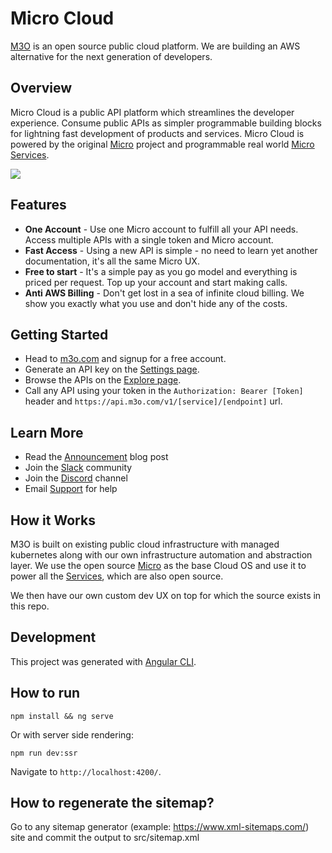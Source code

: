 # Micro Cloud

[M3O](https://m3o.com) is an open source public cloud platform. We are building an AWS alternative for the next generation of developers.

## Overview

Micro Cloud is a public API platform which streamlines the developer experience. Consume public APIs as simpler programmable building blocks for lightning fast development of products and services. Micro Cloud is powered by the original [Micro](https://github.com/micro/micro) project and programmable real world [Micro Services](https://github.com/micro/services).

<a href="https://m3o.com"><img src="https://cdn.m3ocontent.com/micro/images/micro/3db66283-55b5-4e6e-9c83-de9e53959db0/800cad11-91b0-4664-bcac-aa91b2ce92f4.png" /></a>

## Features

- **One Account** - Use one Micro account to fulfill all your API needs. Access multiple APIs with a single token and Micro account.
- **Fast Access** - Using a new API is simple - no need to learn yet another documentation, it's all the same Micro UX.
- **Free to start** - It's a simple pay as you go model and everything is priced per request. Top up your account and start making calls.
- **Anti AWS Billing** - Don't get lost in a sea of infinite cloud billing. We show you exactly what you use and don't hide any of the costs.

## Getting Started

- Head to [m3o.com](https://m3o.com) and signup for a free account. 
- Generate an API key on the [Settings page](https://m3o.com/settings/keys).
- Browse the APIs on the [Explore page](https://m3o.com/explore).
- Call any API using your token in the `Authorization: Bearer [Token]` header and `https://api.m3o.com/v1/[service]/[endpoint]` url.

## Learn More

- Read the [Announcement](https://blog.m3o.com/2021/06/24/micro-apis-for-everyday-use.html) blog post
- Join the [Slack](https://slack.m3o.com) community
- Join the [Discord](https://discord.gg/TBR9bRjd6Z) channel
- Email [Support](mailto:support@m3o.com) for help

## How it Works

M3O is built on existing public cloud infrastructure with managed kubernetes along with our own infrastructure automation 
and abstraction layer. We use the open source [Micro](https://github.com/micro/micro) as the base Cloud OS and use it to 
power all the [Services](https://github.com/micro/services), which are also open source.

We then have our own custom dev UX on top for which the source exists in this repo.

## Development

This project was generated with [Angular CLI](https://github.com/angular/angular-cli).

## How to run

```
npm install && ng serve
```

Or with server side rendering:

```
npm run dev:ssr
```

Navigate to `http://localhost:4200/`.

## How to regenerate the sitemap?

Go to any sitemap generator (example: https://www.xml-sitemaps.com/) site and commit the output to src/sitemap.xml
